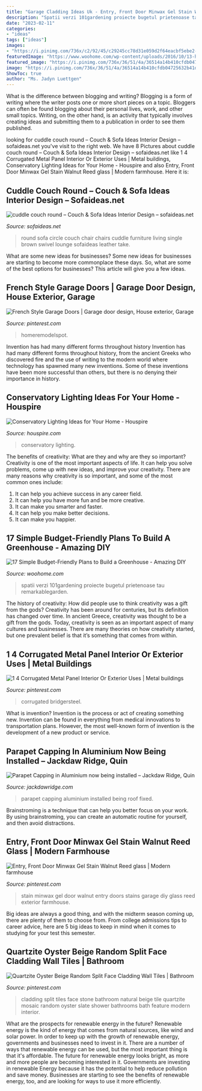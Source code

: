 ```yaml
---
title: "Garage Cladding Ideas Uk - Entry, Front Door Minwax Gel Stain Walnut Reed Glass"
description: "Spatii verzi 101gardening proiecte bugetul prietenoase tau remarkablegarden"
date: "2023-02-11"
categories:
- "ideas"
tags: ["ideas"]
images:
- "https://i.pinimg.com/736x/c2/92/45/c29245cc78d31e059d2f64eacbf5ebe2--minwax-gel-stain-gel-stains.jpg"
featuredImage: "https://www.woohome.com/wp-content/uploads/2016/10/13-handmade-greenhouse-would-fit-well-in-a-small-yard.jpg"
featured_image: "https://i.pinimg.com/736x/36/51/4a/36514a14b410cfdb04725632b41dd7e8.jpg"
image: "https://i.pinimg.com/736x/36/51/4a/36514a14b410cfdb04725632b41dd7e8.jpg"
ShowToc: true
author: "Ms. Jadyn Luettgen"
---
```



What is the difference between blogging and writing?
Blogging is a form of writing where the writer posts one or more short pieces on a topic. Bloggers can often be found blogging about their personal lives, work, and other small topics. Writing, on the other hand, is an activity that typically involves creating ideas and submitting them to a publication in order to see them published.

	

		
looking for cuddle couch round – Couch &amp; Sofa Ideas Interior Design – sofaideas.net you've visit to the right web. We have 8 Pictures about cuddle couch round – Couch &amp; Sofa Ideas Interior Design – sofaideas.net like 1 4 Corrugated Metal Panel Interior Or Exterior Uses | Metal buildings, Conservatory Lighting Ideas for Your Home - Houspire and also Entry, Front Door Minwax Gel Stain Walnut Reed glass | Modern farmhouse. Here it is:
		
    
## Cuddle Couch Round – Couch &amp; Sofa Ideas Interior Design – Sofaideas.net

<img loading=lazy src="http://sofaideas.net/wp-content/uploads/2014/11/cuddle-couch-round.jpg" onerror="this.onerror=null;this.src='https://tse2.mm.bing.net/th?id=OIP.wx3zydPre65RVwm5jA1KDgHaF6&amp;pid=15.1';" alt="cuddle couch round – Couch &amp; Sofa Ideas Interior Design – sofaideas.net">

_Source: sofaideas.net_

>round sofa circle couch chair chairs cuddle furniture living single brown swivel lounge sofaideas leather take. 

	

What are some new ideas for businesses?
Some new ideas for businesses are starting to become more commonplace these days.  So, what are some of the best options for businesses? This article will give you a few ideas.

    
## French Style Garage Doors | Garage Door Design, House Exterior, Garage

<img loading=lazy src="https://i.pinimg.com/736x/36/51/4a/36514a14b410cfdb04725632b41dd7e8.jpg" onerror="this.onerror=null;this.src='https://tse3.mm.bing.net/th?id=OIP.fpwhPwNvSS5nHfB2m71s2AHaJ3&amp;pid=15.1';" alt="French Style Garage Doors | Garage door design, House exterior, Garage">

_Source: pinterest.com_

>homeremodelspot. 

	

Invention has had many different forms throughout history
Invention has had many different forms throughout history, from the ancient Greeks who discovered fire and the use of writing to the modern world where technology has spawned many new inventions. Some of these inventions have been more successful than others, but there is no denying their importance in history.

    
## Conservatory Lighting Ideas For Your Home - Houspire

<img loading=lazy src="https://houspire.com/wp-content/uploads/2015/09/chandelier-692x1024.jpeg" onerror="this.onerror=null;this.src='https://tse3.mm.bing.net/th?id=OIP.Nzagvn15i7uVoG8MVlldXQHaK9&amp;pid=15.1';" alt="Conservatory Lighting Ideas for Your Home - Houspire">

_Source: houspire.com_

>conservatory lighting. 

	

The benefits of creativity: What are they and why are they so important?
Creativity is one of the most important aspects of life. It can help you solve problems, come up with new ideas, and improve your creativity. There are many reasons why creativity is so important, and some of the most common ones include: 
1) It can help you achieve success in any career field.
2) It can help you have more fun and be more creative. 
3) It can make you smarter and faster. 
4) It can help you make better decisions. 
5) It can make you happier.

    
## 17 Simple Budget-Friendly Plans To Build A Greenhouse - Amazing DIY

<img loading=lazy src="https://www.woohome.com/wp-content/uploads/2016/10/13-handmade-greenhouse-would-fit-well-in-a-small-yard.jpg" onerror="this.onerror=null;this.src='https://tse2.mm.bing.net/th?id=OIP.XEvawrhUfY9xAasBWr56gwHaLH&amp;pid=15.1';" alt="17 Simple Budget-Friendly Plans to Build a Greenhouse - Amazing DIY">

_Source: woohome.com_

>spatii verzi 101gardening proiecte bugetul prietenoase tau remarkablegarden. 

	

The history of creativity: How did people use to think creativity was a gift from the gods?
Creativity has been around for centuries, but its definition has changed over time. In ancient Greece, creativity was thought to be a gift from the gods. Today, creativity is seen as an important aspect of many cultures and businesses. There are many theories on how creativity started, but one prevalent belief is that it’s something that comes from within.

    
## 1 4 Corrugated Metal Panel Interior Or Exterior Uses | Metal Buildings

<img loading=lazy src="https://i.pinimg.com/736x/aa/ce/80/aace80765f1abad1043226e50e5aeca0.jpg" onerror="this.onerror=null;this.src='https://tse3.mm.bing.net/th?id=OIP.I3V8_7rCgePMZMeBQrdJxQHaE8&amp;pid=15.1';" alt="1 4 Corrugated Metal Panel Interior Or Exterior Uses | Metal buildings">

_Source: pinterest.com_

>corrugated bridgersteel. 

	

What is invention?
Invention is the process or act of creating something new. Invention can be found in everything from medical innovations to transportation plans. However, the most well-known form of invention is the development of a new product or service.

    
## Parapet Capping In Aluminium Now Being Installed – Jackdaw Ridge, Quin

<img loading=lazy src="http://www.jackdawridge.com/wp-content/uploads/2013/01/IMG_0982.jpg" onerror="this.onerror=null;this.src='https://tse4.mm.bing.net/th?id=OIP.rHJvd6NhToLwldZqP2OB5gHaJ6&amp;pid=15.1';" alt="Parapet Capping in Aluminium now being installed – Jackdaw Ridge, Quin">

_Source: jackdawridge.com_

>parapet capping aluminium installed being roof fixed. 

	

Brainstroming is a technique that can help you better focus on your work. By using brainstroming, you can create an automatic routine for yourself, and then avoid distractions.

    
## Entry, Front Door Minwax Gel Stain Walnut Reed Glass | Modern Farmhouse

<img loading=lazy src="https://i.pinimg.com/736x/c2/92/45/c29245cc78d31e059d2f64eacbf5ebe2--minwax-gel-stain-gel-stains.jpg" onerror="this.onerror=null;this.src='https://tse3.mm.bing.net/th?id=OIP.mRPhDtE_vsn4MVIY6yeDeAHaJ3&amp;pid=15.1';" alt="Entry, Front Door Minwax Gel Stain Walnut Reed glass | Modern farmhouse">

_Source: pinterest.com_

>stain minwax gel door walnut entry doors stains garage diy glass reed exterior farmhouse. 

	

Big ideas are always a good thing, and with the midterm season coming up, there are plenty of them to choose from. From college admissions tips to career advice, here are 5 big ideas to keep in mind when it comes to studying for your test this semester.

    
## Quartzite Oyster Beige Random Split Face Cladding Wall Tiles | Bathroom

<img loading=lazy src="https://i.pinimg.com/736x/60/6d/f4/606df4e12387157c1e899dd119aea028--bathroom-cladding-fireplace-ideas.jpg" onerror="this.onerror=null;this.src='https://tse3.mm.bing.net/th?id=OIP.G3cZN5j3hVwXAAZNqjwUZQHaFj&amp;pid=15.1';" alt="Quartzite Oyster Beige Random Split Face Cladding Wall Tiles | Bathroom">

_Source: pinterest.com_

>cladding split tiles face stone bathroom natural beige tile quartzite mosaic random oyster slate shower bathrooms bath feature modern interior. 

	

What are the prospects for renewable energy in the future?
Renewable energy is the kind of energy that comes from natural sources, like wind and solar power. In order to keep up with the growth of renewable energy, governments and businesses need to invest in it. There are a number of ways that renewable energy can be used, but the most important thing is that it's affordable. 
The future for renewable energy looks bright, as more and more people are becoming interested in it. Governments are investing in renewable Energy because it has the potential to help reduce pollution and save money. Businesses are starting to see the benefits of renewable energy, too, and are looking for ways to use it more efficiently.

